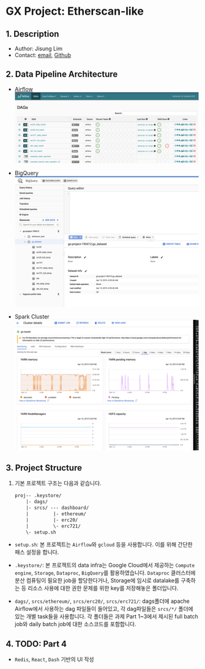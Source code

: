 # GX Project: Etherscan-like

## 1. Description

- Author: Jisung Lim
- Contact: [email](iejisung@gmail.com), [Github](https://github.com/jisunglim)

## 2. Data Pipeline  Architecture

- [Airflow](http://35.221.108.101:8090/admin/)
![Airflow](imgs/dags.png)

- BigQuery
![Google BigQuery](imgs/bq.png)

- Spark Cluster
![Spark Cluster](imgs/spark-cluster.png)

## 3. Project Structure

1. 기본 프로젝트 구조는 다음과 같습니다.

    ```
    proj-- .keystore/
        |- dags/
        |- srcs/ --- dashboard/
        |         |- ethereum/
        |         |- erc20/
        |         \- erc721/
        \- setup.sh
    ```

-  `setup.sh`: 본 프로젝트는 `Airflow`와 `gcloud` 등을 사용합니다. 이를 위해 간단한 패스 설정을 합니다.

- `.keystore/`: 본 프로젝트의 data infra는 Google Cloud에서 제공하는 `Compute engine`, `Storage`, `Dataproc`, `BigQuery`를 활용하였습니다. `Dataproc` 클러스터에 분산 컴퓨팅이 필요한 job을 할당한다거나, Storage에 임시로 datalake를 구축하는 등 리소스 사용에 대한 권한 문제를 위한 key를 저장해놓은 폴더입니다.

- `dags/`, `srcs/ethereum/`, `srcs/erc20/`, `srcs/erc721/`: dags폴더에 apache Airflow에서 사용하는 dag 파일들이 들어있고, 각 dag파일들은 `srcs/*/` 폴더에 있는 개별 task들을 사용합니다. 각 폴더들은 과제 Part 1~3에서 제시된 full batch job와 daily batch job에 대한 소스코드를 포함합니다.

## 4. TODO: Part 4

- `Redis`, `React`, `Dash` 기반의 UI 작성
